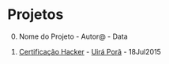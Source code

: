 # Projetos

0. Nome do Projeto - Autor@ - Data

1. [Certificação Hacker](CertificacaoHacker.md) - [Uirá Porã](https://github.com/uira/) - 18Jul2015
